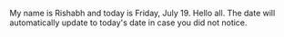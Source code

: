 My name is Rishabh and today is Friday, July 19. Hello all. The date will automatically update to today's date in case you did not notice.
